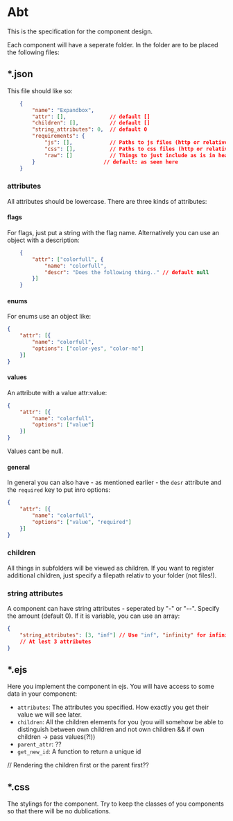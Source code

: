# Abt
This is the specification for the component design.

Each component will have a seperate folder. In the folder are to be placed the following files:

## *.json
This file should like so:

```json
    {
        "name": "Expandbox",
        "attr": [],              // default []
        "children": [],          // default []
        "string_attributes": 0,  // default 0
        "requirements": {
            "js": [],            // Paths to js files (http or relative to base)
            "css": [],           // Paths to css files (http or relative to base)
            "raw": []            // Things to just include as is in head
        }                      // default: as seen here
    }
```

### attributes
All attributes should be lowercase.
There are three kinds of attributes:

#### flags
For flags, just put a string with the flag name. Alternatively you can use an object with a description:

```json
    {
        "attr": ["colorfull", {
            "name": "colorfull",
            "descr": "Does the following thing.." // default null
        }]
    }
```

#### enums
For enums use an object like:

```json
{
    "attr": [{
        "name": "colorfull",
        "options": ["color-yes", "color-no"]
    }]
}
```

#### values
An attribute with a value attr:value:

```json
{
    "attr": [{
        "name": "colorfull",
        "options": ["value"]
    }]
}
```

Values cant be null.

#### general
In general you can also have - as mentioned earlier - the `desr` attribute and the `required` key to put inro options:

```json
{
    "attr": [{
        "name": "colorfull",
        "options": ["value", "required"]
    }]
}
```

### children
All things in subfolders will be viewed as children. If you want to register additional children, just specify a filepath relativ to your folder (not files!).

### string attributes
A component can have string attributes - seperated by "-" or "--". Specify the amount (default 0). If it is variable, you can use an array:

```json
{
    "string_attributes": [3, "inf"] // Use "inf", "infinity" for infinity. -inf will never be needed
    // At lest 3 attributes
}
```

## *.ejs
Here you implement the component in ejs. You will have access to some data in your component:
- `attributes`: The attributes you specified. How exactly you get their value we will see later.
- `children`: All the children elements for you (you will somehow be able to distinguish between own children and not own children && if own children -> pass values(?!))
- `parent_attr`: ??
- `get_new_id`: A function to return a unique id

// Rendering the children first or the parent first??

## *.css
The stylings for the component. Try to keep the classes of you components so that there will be no dublications.